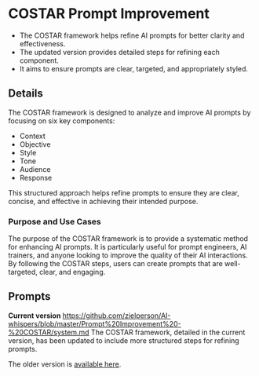 # COSTAR Prompt Improvement

* The COSTAR framework helps refine AI prompts for better clarity and effectiveness.
* The updated version provides detailed steps for refining each component.
* It aims to ensure prompts are clear, targeted, and appropriately styled.

## Details

The COSTAR framework is designed to analyze and improve AI prompts by focusing on six key components: 
* Context
* Objective
* Style
* Tone
* Audience
* Response

This structured approach helps refine prompts to ensure they are clear, concise, and effective in achieving their intended purpose.

### Purpose and Use Cases

The purpose of the COSTAR framework is to provide a systematic method for enhancing AI prompts. It is particularly useful for prompt engineers, AI trainers, and anyone looking to improve the quality of their AI interactions. By following the COSTAR steps, users can create prompts that are well-targeted, clear, and engaging.

## Prompts
**Current version**
https://github.com/zielperson/AI-whispers/blob/master/Prompt%20Improvement%20-%20COSTAR/system.md
The COSTAR framework, detailed in the current version, has been updated to include more structured steps for refining prompts. 

The older version is [available here](https://github.com/zielperson/AI-whispers/blob/master/Prompt%20Improvement%20-%20COSTAR/system_old.md).

